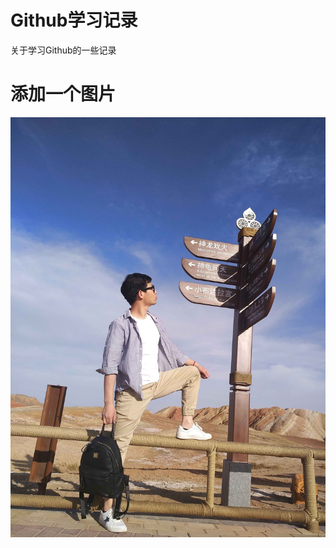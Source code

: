 # Github学习记录
关于学习Github的一些记录


# 添加一个图片
![我的头像](https://github.com/chenbocqu/Diary/blob/master/my_head_pic.jpg)

